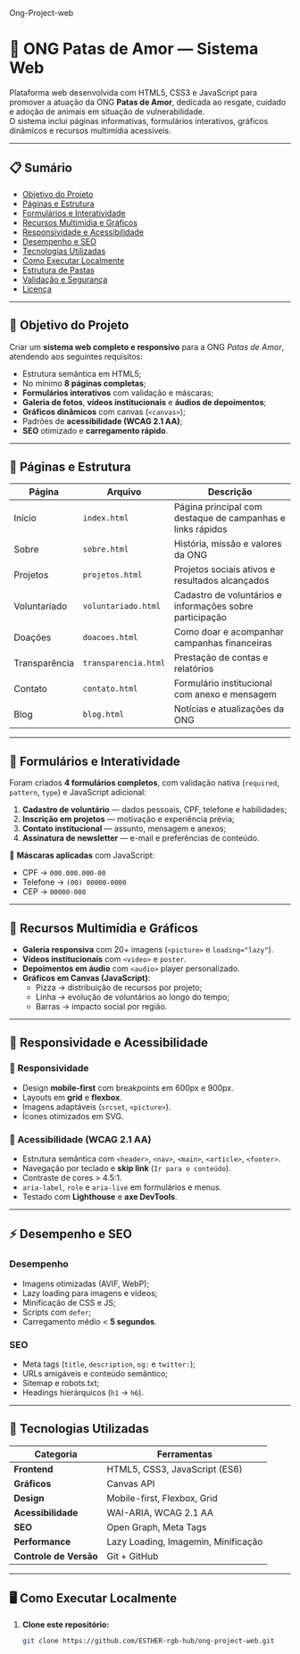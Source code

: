 Ong-Project-web
# 🌿 ONG Patas de Amor — Sistema Web

Plataforma web desenvolvida com HTML5, CSS3 e JavaScript para promover a atuação da ONG **Patas de Amor**, dedicada ao resgate, cuidado e adoção de animais em situação de vulnerabilidade.  
O sistema inclui páginas informativas, formulários interativos, gráficos dinâmicos e recursos multimídia acessíveis.

---

## 📋 Sumário
- [Objetivo do Projeto](#objetivo-do-projeto)
- [Páginas e Estrutura](#páginas-e-estrutura)
- [Formulários e Interatividade](#formulários-e-interatividade)
- [Recursos Multimídia e Gráficos](#recursos-multimídia-e-gráficos)
- [Responsividade e Acessibilidade](#responsividade-e-acessibilidade)
- [Desempenho e SEO](#desempenho-e-seo)
- [Tecnologias Utilizadas](#tecnologias-utilizadas)
- [Como Executar Localmente](#como-executar-localmente)
- [Estrutura de Pastas](#estrutura-de-pastas)
- [Validação e Segurança](#validação-e-segurança)
- [Licença](#licença)

---

## 🎯 Objetivo do Projeto
Criar um **sistema web completo e responsivo** para a ONG *Patas de Amor*, atendendo aos seguintes requisitos:

- Estrutura semântica em HTML5;  
- No mínimo **8 páginas completas**;  
- **Formulários interativos** com validação e máscaras;  
- **Galeria de fotos**, **vídeos institucionais** e **áudios de depoimentos**;  
- **Gráficos dinâmicos** com canvas (`<canvas>`);  
- Padrões de **acessibilidade (WCAG 2.1 AA)**;  
- **SEO** otimizado e **carregamento rápido**.

---

## 🧱 Páginas e Estrutura
| Página | Arquivo | Descrição |
|--------|----------|-----------|
| Início | `index.html` | Página principal com destaque de campanhas e links rápidos |
| Sobre | `sobre.html` | História, missão e valores da ONG |
| Projetos | `projetos.html` | Projetos sociais ativos e resultados alcançados |
| Voluntariado | `voluntariado.html` | Cadastro de voluntários e informações sobre participação |
| Doações | `doacoes.html` | Como doar e acompanhar campanhas financeiras |
| Transparência | `transparencia.html` | Prestação de contas e relatórios |
| Contato | `contato.html` | Formulário institucional com anexo e mensagem |
| Blog | `blog.html` | Notícias e atualizações da ONG |

---

## 🧾 Formulários e Interatividade
Foram criados **4 formulários completos**, com validação nativa (`required`, `pattern`, `type`) e JavaScript adicional:

1. **Cadastro de voluntário** — dados pessoais, CPF, telefone e habilidades;  
2. **Inscrição em projetos** — motivação e experiência prévia;  
3. **Contato institucional** — assunto, mensagem e anexos;  
4. **Assinatura de newsletter** — e-mail e preferências de conteúdo.

🧩 **Máscaras aplicadas** com JavaScript:
- CPF → `000.000.000-00`
- Telefone → `(00) 00000-0000`
- CEP → `00000-000`

---

## 🎥 Recursos Multimídia e Gráficos

- **Galeria responsiva** com 20+ imagens (`<picture>` e `loading="lazy"`).  
- **Vídeos institucionais** com `<video>` e `poster`.  
- **Depoimentos em áudio** com `<audio>` player personalizado.  
- **Gráficos em Canvas (JavaScript)**:
  - Pizza → distribuição de recursos por projeto;  
  - Linha → evolução de voluntários ao longo do tempo;  
  - Barras → impacto social por região.

---

## 📱 Responsividade e Acessibilidade

### 🔹 Responsividade
- Design **mobile-first** com breakpoints em 600px e 900px.  
- Layouts em **grid** e **flexbox**.  
- Imagens adaptáveis (`srcset`, `<picture>`).  
- Ícones otimizados em SVG.

### 🔹 Acessibilidade (WCAG 2.1 AA)
- Estrutura semântica com `<header>`, `<nav>`, `<main>`, `<article>`, `<footer>`.  
- Navegação por teclado e **skip link** (`Ir para o conteúdo`).  
- Contraste de cores > 4.5:1.  
- `aria-label`, `role` e `aria-live` em formulários e menus.  
- Testado com **Lighthouse** e **axe DevTools**.

---

## ⚡ Desempenho e SEO

### Desempenho
- Imagens otimizadas (AVIF, WebP);  
- Lazy loading para imagens e vídeos;  
- Minificação de CSS e JS;  
- Scripts com `defer`;  
- Carregamento médio < **5 segundos**.

### SEO
- Meta tags (`title`, `description`, `og:` e `twitter:`);  
- URLs amigáveis e conteúdo semântico;  
- Sitemap e robots.txt;  
- Headings hierárquicos (`h1` → `h6`).

---

## 🧰 Tecnologias Utilizadas
| Categoria | Ferramentas |
|------------|-------------|
| **Frontend** | HTML5, CSS3, JavaScript (ES6) |
| **Gráficos** | Canvas API |
| **Design** | Mobile-first, Flexbox, Grid |
| **Acessibilidade** | WAI-ARIA, WCAG 2.1 AA |
| **SEO** | Open Graph, Meta Tags |
| **Performance** | Lazy Loading, Imagemin, Minificação |
| **Controle de Versão** | Git + GitHub |

---

## 🖥️ Como Executar Localmente

1. **Clone este repositório:**
   ```bash
   git clone https://github.com/ESTHER-rgb-hub/ong-project-web.git

   
